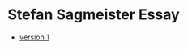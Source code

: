 Stefan Sagmeister Essay
=======================
+ [version 1](https://github.oi/kevingallagher/Stefan-Sagmeister/essay.html)
